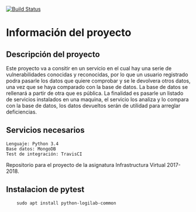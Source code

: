 [![Build Status](https://travis-ci.org/ainokila/ProyectoIV.svg?branch=master)](https://travis-ci.org/ainokila/ProyectoIV)

# Información del proyecto
## Descripción del proyecto

Este proyecto va a consitir en un servicio en el cual hay una serie de vulnerabilidades conocidas y reconocidas, por lo que un usuario registrado podra pasarle los datos que quiere comprobar y se le devolvera otros datos, una vez que se haya comparado con la base de datos. La base de datos se rellenará a partir de otra que es pública. La finalidad es pasarle un listado de servicios instalados en una maquina, el servicio los analiza y lo compara con la base de datos, los datos devueltos serán de utilidad para arreglar deficiencias.

## Servicios necesarios

    Lenguaje: Python 3.4
    Base datos: MongoDB
    Test de integración: TravisCI


Repositorio para el proyecto de la asignatura Infrastructura Virtual 2017-2018.

## Instalacion de pytest

        sudo apt install python-logilab-common

